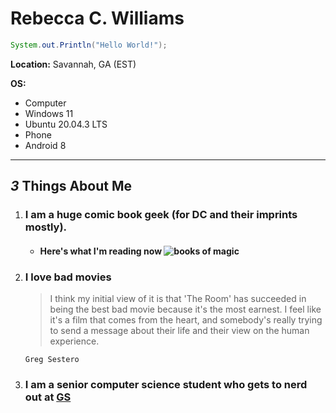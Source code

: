 # Rebecca C. Williams
```Java
System.out.Println("Hello World!");
```
**Location:** Savannah, GA (EST)

**OS:** 
  * Computer
   * Windows 11
   * Ubuntu 20.04.3 LTS
  * Phone
   * Android 8
 --------------------------------
 ## *3* Things About Me
 1. ### I am a huge comic book geek (for DC and their imprints mostly).
     * #### Here's what I'm reading now ![books of magic](https://d1466nnw0ex81e.cloudfront.net/n_iv/600/1472417.jpg)
 
   
 2. ### I love bad movies
      > I think my initial view of it is that 'The Room' has succeeded in being the best
        bad movie because it's the most earnest. I feel like it's a film that comes from
        the heart, and somebody's really trying to send a message about their life and
        their view on the human experience.
       
        Greg Sestero
 3. ### I am a senior computer science student who gets to nerd out at [GS](https://www.georgiasouthern.edu/)
